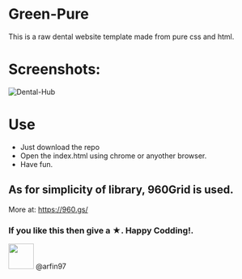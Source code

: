 # Green-Pure
This is a raw dental website template made from pure css and html. 



# Screenshots:
![Dental-Hub](https://i.ibb.co/cLJ75SC/Green-pure.png)

# Use
* Just download the repo
* Open the index.html using chrome or anyother browser. 
* Have fun.

## As for simplicity of library, 960Grid is used. 
More at: https://960.gs/


### If you like this then give a ★. Happy Codding!.

<a href="https://sourcerer.io/arfin97"><img src="https://avatars2.githubusercontent.com/u/25205325?v=4" height="50px" width="50px" alt=""/></a> @arfin97
<br>
<a href="https://sourcerer.io/arfin97"><img src="https://img.shields.io/badge/Python-39%20commits-orange.svg" alt=""></a>
